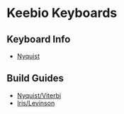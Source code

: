 # Keebio Keyboards

## Keyboard Info

* [Nyquist](/README.md)

## Build Guides

* [Nyquist/Viterbi](/build-guide.md)
* [Iris/Levinson](/iris-build-guide.md)



